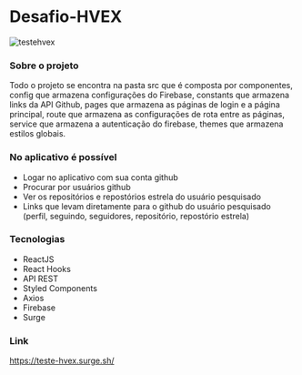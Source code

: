 # Desafio-HVEX

![testehvex](https://user-images.githubusercontent.com/74310208/128752753-e100c6a2-ae58-4acc-827a-d01b4a39cacb.gif)

### Sobre o projeto
Todo o projeto se encontra na pasta src que é composta por componentes, config que armazena configurações do Firebase, constants que armazena links da API Github, pages que armazena as páginas de login e a página principal, route que armazena as configurações de rota entre as páginas, service que armazena a autenticação do firebase, themes que armazena estilos globais.

### No aplicativo é possível
- Logar no aplicativo com sua conta github
- Procurar por usuários github
- Ver os repositórios e repostórios estrela do usuário pesquisado
- Links que levam diretamente para o github do usuário pesquisado (perfil, seguindo, seguidores, repositório, repostório estrela)

### Tecnologias
- ReactJS
- React Hooks
- API REST
- Styled Components
- Axios
- Firebase
- Surge

### Link
https://teste-hvex.surge.sh/
